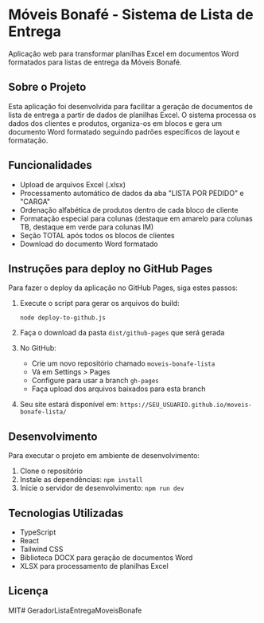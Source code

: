 # Móveis Bonafé - Sistema de Lista de Entrega

Aplicação web para transformar planilhas Excel em documentos Word formatados para listas de entrega da Móveis Bonafé.

## Sobre o Projeto

Esta aplicação foi desenvolvida para facilitar a geração de documentos de lista de entrega a partir de dados de planilhas Excel. O sistema processa os dados dos clientes e produtos, organiza-os em blocos e gera um documento Word formatado seguindo padrões específicos de layout e formatação.

## Funcionalidades

- Upload de arquivos Excel (.xlsx)
- Processamento automático de dados da aba "LISTA POR PEDIDO" e "CARGA"
- Ordenação alfabética de produtos dentro de cada bloco de cliente
- Formatação especial para colunas (destaque em amarelo para colunas TB, destaque em verde para colunas IM)
- Seção TOTAL após todos os blocos de clientes
- Download do documento Word formatado

## Instruções para deploy no GitHub Pages

Para fazer o deploy da aplicação no GitHub Pages, siga estes passos:

1. Execute o script para gerar os arquivos do build:
   ```
   node deploy-to-github.js
   ```

2. Faça o download da pasta `dist/github-pages` que será gerada

3. No GitHub:
   - Crie um novo repositório chamado `moveis-bonafe-lista`
   - Vá em Settings > Pages
   - Configure para usar a branch `gh-pages`
   - Faça upload dos arquivos baixados para esta branch

4. Seu site estará disponível em: `https://SEU_USUARIO.github.io/moveis-bonafe-lista/`

## Desenvolvimento

Para executar o projeto em ambiente de desenvolvimento:

1. Clone o repositório
2. Instale as dependências: `npm install`
3. Inicie o servidor de desenvolvimento: `npm run dev`

## Tecnologias Utilizadas

- TypeScript
- React
- Tailwind CSS
- Biblioteca DOCX para geração de documentos Word
- XLSX para processamento de planilhas Excel

## Licença

MIT# GeradorListaEntregaMoveisBonafe
